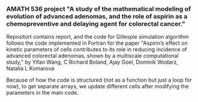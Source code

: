 ### AMATH 536 project **"A study of the mathematical modeling of evolution of advanced adenomas, and the role of aspirin as a chemopreventive and delaying agent for colorectal cancer."**

Repositort contains report, and the code for Gillespie simulation algorithm follows the code implemented in Fortran for the paper "Aspirin’s effect on kinetic parameters of cells contributes to its role in reducing incidence of advanced colorectal adenomas, shown by a multiscale computational study," by Yifan Wang, C Richard Boland, Ajay Goel, Dominik Wodarz, Natalia L Komarova

Because of how the code is structured (not as a function but just a loop for now), to get separate arrays, we update different cells after modifying the parameters in the main code.
